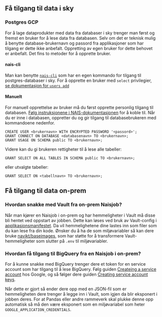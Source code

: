 ## Få tilgang til data i sky

### Postgres GCP
For å lage dataprodukter med data fra databaser i sky trenger man først og fremst en bruker for å lese data fra databasen.
Selv om det er teknisk mulig å benytte database-brukernavn og passord fra applikasjoner som har tilgang er dette ikke anbefalt.
Oppretting av egen bruker for dette behovet er anbefalt. Det fins to metoder for å opprette bruker.

#### nais-cli
Man kan benytte [`nais-cli`](https://doc.nais.io/cli/install/) som har en egen kommando for tilgang til postgres-databaser i sky.
For å opprette en bruker med `select` privilegier, [se dokumentasjon for `users add`](https://docs.nais.io/cli/commands/postgres/#users-add)

#### Manuelt
For manuell opprettelse av bruker må du først opprette personlig tilgang til databasen.
[Følg instruksjonene i NAIS-dokumentasjonen](https://docs.nais.io/persistence/postgres/#personal-database-access) for å koble til.
Når du er inne i databasen, oppretter du og gir tilgang til databasebrukeren med kommandoene nedenfor.

```plpgsql
CREATE USER <brukernavn> WITH ENCRYPTED PASSWORD '<passord>';
GRANT CONNECT ON DATABASE <databasenavn> TO <brukernavn>;
GRANT USAGE ON SCHEMA public TO <brukernavn>;
```

Videre kan du gi brukeren rettigheter til å lese alle tabeller:
```plpgsql
GRANT SELECT ON ALL TABLES IN SCHEMA public TO <brukernavn>;
```

eller utvalgte tabeller:
```plpgsql
GRANT SELECT ON <tabellnavn> TO <brukernavn>;
```

## Få tilgang til data on-prem



### Hvordan snakke med Vault fra on-prem Naisjob?
Når man kjører en Naisjob i on-prem og har hemmeligheter i Vault må disse bli hentet ved oppstart av jobben.
Dette kan løses ved bruk av Vault-config i [applikasjonsmanifestet](https://docs.nais.io/naisjob/reference/#vault).
Da vil hemmelighetene dine lastes inn som filer som du kan lese fra din kode.
Ønsker du å ha de som miljøvariabler så kan dere bruke [navikt/baseimages](https://github.com/navikt/baseimages/), som har støtte for å transformere Vault-hemmeligheter som slutter på `.env` til miljøvariabler.

### Hvordan få tilgang til BigQuery fra en Naisjob i on-prem?
For å kunne snakke med BigQuery trenger dere et token for en service account som har tilgang til å lese BigQuery.
Følg guiden [Createing a service account](https://cloud.google.com/iam/docs/creating-managing-service-accounts#iam-service-accounts-create-console) hos Google, og så følger dere guiden [Creating service account keys](https://cloud.google.com/iam/docs/creating-managing-service-account-keys).

Når dette er gjort så ender dere opp med en JSON-fil som er hemmeligheten dere trenger å legge inn i Vault, som igjen da blir eksponert i jobben deres. For at Pandas eller andre rammeverk skal plukke denne opp automatisk så må den være eksponert som en miljøvariabel som heter `GOOGLE_APPLICATION_CREDENTIALS`.
